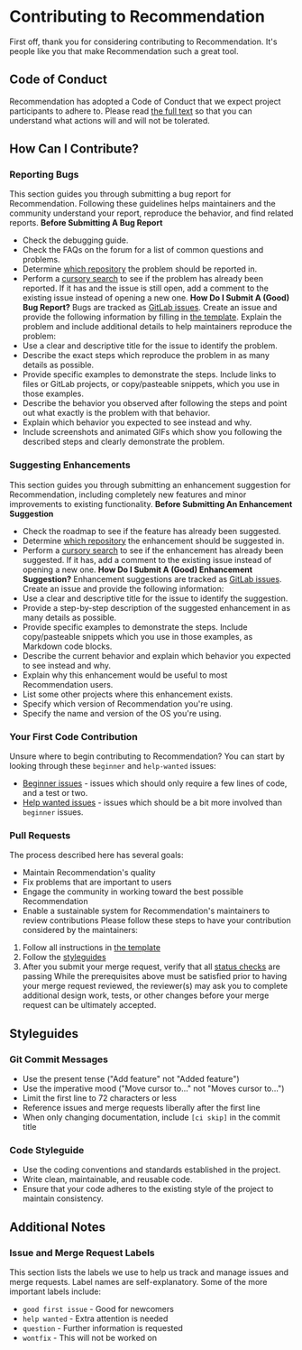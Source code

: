 # Contributing to Recommendation
First off, thank you for considering contributing to Recommendation. It's people like you that make Recommendation such a great tool.
## Code of Conduct
Recommendation has adopted a Code of Conduct that we expect project participants to adhere to. Please read [the full text](CODE_OF_CONDUCT.md) so that you can understand what actions will and will not be tolerated.
## How Can I Contribute?
### Reporting Bugs
This section guides you through submitting a bug report for Recommendation. Following these guidelines helps maintainers and the community understand your report, reproduce the behavior, and find related reports.
**Before Submitting A Bug Report**
- Check the debugging guide.
- Check the FAQs on the forum for a list of common questions and problems.
- Determine [which repository](https://gitlab.com/buycycle/recommendation_content) the problem should be reported in.
- Perform a [cursory search](https://gitlab.com/buycycle/recommendation_content/issues) to see if the problem has already been reported. If it has and the issue is still open, add a comment to the existing issue instead of opening a new one.
**How Do I Submit A (Good) Bug Report?**
Bugs are tracked as [GitLab issues](https://docs.gitlab.com/ee/user/project/issues/). Create an issue and provide the following information by filling in [the template](https://gitlab.com/buycycle/recommendation_content/-/blob/master/.gitlab/issue_templates/Bug.md).
Explain the problem and include additional details to help maintainers reproduce the problem:
- Use a clear and descriptive title for the issue to identify the problem.
- Describe the exact steps which reproduce the problem in as many details as possible.
- Provide specific examples to demonstrate the steps. Include links to files or GitLab projects, or copy/pasteable snippets, which you use in those examples.
- Describe the behavior you observed after following the steps and point out what exactly is the problem with that behavior.
- Explain which behavior you expected to see instead and why.
- Include screenshots and animated GIFs which show you following the described steps and clearly demonstrate the problem.
### Suggesting Enhancements
This section guides you through submitting an enhancement suggestion for Recommendation, including completely new features and minor improvements to existing functionality.
**Before Submitting An Enhancement Suggestion**
- Check the roadmap to see if the feature has already been suggested.
- Determine [which repository](https://gitlab.com/buycycle/recommendation_content) the enhancement should be suggested in.
- Perform a [cursory search](https://gitlab.com/buycycle/recommendation_content/issues) to see if the enhancement has already been suggested. If it has, add a comment to the existing issue instead of opening a new one.
**How Do I Submit A (Good) Enhancement Suggestion?**
Enhancement suggestions are tracked as [GitLab issues](https://docs.gitlab.com/ee/user/project/issues/). Create an issue and provide the following information:
- Use a clear and descriptive title for the issue to identify the suggestion.
- Provide a step-by-step description of the suggested enhancement in as many details as possible.
- Provide specific examples to demonstrate the steps. Include copy/pasteable snippets which you use in those examples, as Markdown code blocks.
- Describe the current behavior and explain which behavior you expected to see instead and why.
- Explain why this enhancement would be useful to most Recommendation users.
- List some other projects where this enhancement exists.
- Specify which version of Recommendation you're using.
- Specify the name and version of the OS you're using.
### Your First Code Contribution
Unsure where to begin contributing to Recommendation? You can start by looking through these `beginner` and `help-wanted` issues:
- [Beginner issues](https://gitlab.com/buycycle/recommendation_content/-/issues?label_name%5B%5D=beginner) - issues which should only require a few lines of code, and a test or two.
- [Help wanted issues](https://gitlab.com/buycycle/recommendation_content/-/issues?label_name%5B%5D=help+wanted) - issues which should be a bit more involved than `beginner` issues.
### Pull Requests
The process described here has several goals:
- Maintain Recommendation's quality
- Fix problems that are important to users
- Engage the community in working toward the best possible Recommendation
- Enable a sustainable system for Recommendation's maintainers to review contributions
Please follow these steps to have your contribution considered by the maintainers:
1. Follow all instructions in [the template](https://gitlab.com/buycycle/recommendation_content/-/blob/master/.gitlab/merge_request_templates/Merge_Request.md)
2. Follow the [styleguides](#styleguides)
3. After you submit your merge request, verify that all [status checks](https://docs.gitlab.com/ee/ci/pipelines.html) are passing
While the prerequisites above must be satisfied prior to having your merge request reviewed, the reviewer(s) may ask you to complete additional design work, tests, or other changes before your merge request can be ultimately accepted.
## Styleguides
### Git Commit Messages
- Use the present tense ("Add feature" not "Added feature")
- Use the imperative mood ("Move cursor to..." not "Moves cursor to...")
- Limit the first line to 72 characters or less
- Reference issues and merge requests liberally after the first line
- When only changing documentation, include `[ci skip]` in the commit title
### Code Styleguide
- Use the coding conventions and standards established in the project.
- Write clean, maintainable, and reusable code.
- Ensure that your code adheres to the existing style of the project to maintain consistency.
## Additional Notes
### Issue and Merge Request Labels
This section lists the labels we use to help us track and manage issues and merge requests.
Label names are self-explanatory. Some of the more important labels include:
- `good first issue` - Good for newcomers
- `help wanted` - Extra attention is needed
- `question` - Further information is requested
- `wontfix` - This will not be worked on


